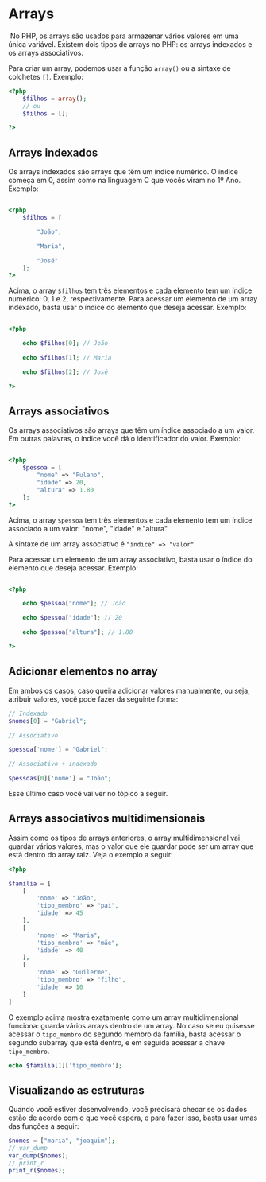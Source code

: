 # Arrays

 No PHP, os arrays são usados para armazenar vários valores em uma única variável. Existem dois tipos de arrays no PHP: os arrays indexados e os arrays associativos.

Para criar um array, podemos usar a função ```array()``` ou a sintaxe de colchetes ```[]```. Exemplo:

```php
<?php
    $filhos = array();
    // ou
    $filhos = [];

?>

```

## Arrays indexados

Os arrays indexados são arrays que têm um índice numérico. O índice começa em 0, assim como na linguagem C que vocês viram no 1º Ano. Exemplo:

```php

<?php
    $filhos = [

        "João",

        "Maria",

        "José"
    ];
?>
```

Acima, o array ```$filhos``` tem três elementos e cada elemento tem um índice numérico: 0, 1 e 2, respectivamente.
Para acessar um elemento de um array indexado, basta usar o índice do elemento que deseja acessar. Exemplo:

```php

<?php

    echo $filhos[0]; // João

    echo $filhos[1]; // Maria

    echo $filhos[2]; // José

?>
```
## Arrays associativos

Os arrays associativos são arrays que têm um índice associado a um valor. Em outras palavras, o índice você dá o identificador do valor. Exemplo:
  
```php

<?php
    $pessoa = [
        "nome" => "Fulano",
        "idade" => 20,
        "altura" => 1.80
    ];
?>
```

Acima, o array ```$pessoa``` tem três elementos e cada elemento tem um índice associado a um valor: "nome", "idade" e "altura".

A sintaxe de um array associativo é ```"índice" => "valor"```.

Para acessar um elemento de um array associativo, basta usar o índice do elemento que deseja acessar. Exemplo:

```php

<?php

    echo $pessoa["nome"]; // João

    echo $pessoa["idade"]; // 20

    echo $pessoa["altura"]; // 1.80

?>
```
## Adicionar elementos no array

Em ambos os casos, caso queira adicionar valores manualmente, ou seja, atribuir valores, você pode fazer da seguinte forma:

```php
// Indexado
$nomes[0] = "Gabriel";

// Associativo

$pessoa['nome'] = "Gabriel";

// Associativo + indexado

$pessoas[0]['nome'] = "João";
```

Esse último caso você vai ver no tópico a seguir.

## Arrays associativos multidimensionais

Assim como os tipos de arrays anteriores, o array multidimensional vai guardar vários valores, mas o valor que ele guardar pode ser um array que está dentro do array raiz.  Veja o exemplo a seguir:

```php
<?php

$familia = [
	[
		'nome' => "João",
		'tipo_membro' => "pai",
		'idade' => 45
	],
	[
		'nome' => "Maria",
		'tipo_membro' => "mãe",
		'idade' => 40
	],
	[
		'nome' => "Guilerme",
		'tipo_membro' => "filho",
		'idade' => 10
	]
]
```

O exemplo acima mostra exatamente como um array multidimensional funciona: guarda vários arrays dentro de um array. No caso se eu quisesse acessar o ``tipo_membro`` do segundo membro da família, basta acessar o segundo subarray que está dentro, e em seguida acessar a chave ``tipo_membro``.

```php
echo $familia[1]['tipo_membro'];
```

## Visualizando as estruturas

Quando você estiver desenvolvendo, você precisará checar se os dados estão de acordo com o que você espera, e para fazer isso, basta usar umas das funções a seguir:

```php
$nomes = ["maria", "joaquim"];
// var_dump
var_dump($nomes);
// print_r
print_r($nomes);

```
	